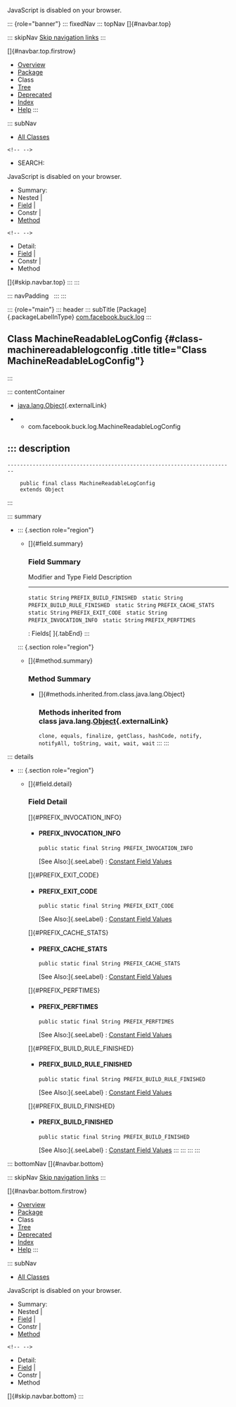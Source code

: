 <div>

JavaScript is disabled on your browser.

</div>

::: {role="banner"}
::: fixedNav
::: topNav
[]{#navbar.top}

::: skipNav
[Skip navigation links](#skip.navbar.top "Skip navigation links")
:::

[]{#navbar.top.firstrow}

-   [Overview](../../../../index.html)
-   [Package](package-summary.html)
-   Class
-   [Tree](package-tree.html)
-   [Deprecated](../../../../deprecated-list.html)
-   [Index](../../../../index-all.html)
-   [Help](../../../../help-doc.html)
:::

::: subNav
-   [All Classes](../../../../allclasses.html)

```{=html}
<!-- -->
```
-   SEARCH:

<div>

<div>

JavaScript is disabled on your browser.

</div>

</div>

<div>

-   Summary: 
-   Nested \| 
-   [Field](#field.summary) \| 
-   Constr \| 
-   [Method](#method.summary)

```{=html}
<!-- -->
```
-   Detail: 
-   [Field](#field.detail) \| 
-   Constr \| 
-   Method

</div>

[]{#skip.navbar.top}
:::
:::

::: navPadding
 
:::
:::

::: {role="main"}
::: header
::: subTitle
[Package]{.packageLabelInType} [com.facebook.buck.log](package-summary.html)
:::

## Class MachineReadableLogConfig {#class-machinereadablelogconfig .title title="Class MachineReadableLogConfig"}
:::

::: contentContainer
-   [java.lang.Object](http://docs.oracle.com/javase/7/docs/api/java/lang/Object.html?is-external=true "class or interface in java.lang"){.externalLink}

-   -   com.facebook.buck.log.MachineReadableLogConfig

::: description
-   

    ------------------------------------------------------------------------

        public final class MachineReadableLogConfig
        extends Object
:::

::: summary
-   ::: {.section role="region"}
    -   []{#field.summary}

        ### Field Summary

          Modifier and Type   Field                          Description
          ------------------- ------------------------------ -------------
          `static String`     `PREFIX_BUILD_FINISHED`         
          `static String`     `PREFIX_BUILD_RULE_FINISHED`    
          `static String`     `PREFIX_CACHE_STATS`            
          `static String`     `PREFIX_EXIT_CODE`              
          `static String`     `PREFIX_INVOCATION_INFO`        
          `static String`     `PREFIX_PERFTIMES`              

          : Fields[ ]{.tabEnd}
    :::

    ::: {.section role="region"}
    -   []{#method.summary}

        ### Method Summary

        -   []{#methods.inherited.from.class.java.lang.Object}

            ### Methods inherited from class java.lang.[Object](http://docs.oracle.com/javase/7/docs/api/java/lang/Object.html?is-external=true "class or interface in java.lang"){.externalLink}

            `clone, equals, finalize, getClass, hashCode, notify, notifyAll, toString, wait, wait, wait`
    :::
:::

::: details
-   ::: {.section role="region"}
    -   []{#field.detail}

        ### Field Detail

        []{#PREFIX_INVOCATION_INFO}

        -   #### PREFIX_INVOCATION_INFO

                public static final String PREFIX_INVOCATION_INFO

            [See Also:]{.seeLabel}
            :   [Constant Field
                Values](../../../../constant-values.html#com.facebook.buck.log.MachineReadableLogConfig.PREFIX_INVOCATION_INFO)

        []{#PREFIX_EXIT_CODE}

        -   #### PREFIX_EXIT_CODE

                public static final String PREFIX_EXIT_CODE

            [See Also:]{.seeLabel}
            :   [Constant Field
                Values](../../../../constant-values.html#com.facebook.buck.log.MachineReadableLogConfig.PREFIX_EXIT_CODE)

        []{#PREFIX_CACHE_STATS}

        -   #### PREFIX_CACHE_STATS

                public static final String PREFIX_CACHE_STATS

            [See Also:]{.seeLabel}
            :   [Constant Field
                Values](../../../../constant-values.html#com.facebook.buck.log.MachineReadableLogConfig.PREFIX_CACHE_STATS)

        []{#PREFIX_PERFTIMES}

        -   #### PREFIX_PERFTIMES

                public static final String PREFIX_PERFTIMES

            [See Also:]{.seeLabel}
            :   [Constant Field
                Values](../../../../constant-values.html#com.facebook.buck.log.MachineReadableLogConfig.PREFIX_PERFTIMES)

        []{#PREFIX_BUILD_RULE_FINISHED}

        -   #### PREFIX_BUILD_RULE_FINISHED

                public static final String PREFIX_BUILD_RULE_FINISHED

            [See Also:]{.seeLabel}
            :   [Constant Field
                Values](../../../../constant-values.html#com.facebook.buck.log.MachineReadableLogConfig.PREFIX_BUILD_RULE_FINISHED)

        []{#PREFIX_BUILD_FINISHED}

        -   #### PREFIX_BUILD_FINISHED

                public static final String PREFIX_BUILD_FINISHED

            [See Also:]{.seeLabel}
            :   [Constant Field
                Values](../../../../constant-values.html#com.facebook.buck.log.MachineReadableLogConfig.PREFIX_BUILD_FINISHED)
    :::
:::
:::
:::

::: bottomNav
[]{#navbar.bottom}

::: skipNav
[Skip navigation links](#skip.navbar.bottom "Skip navigation links")
:::

[]{#navbar.bottom.firstrow}

-   [Overview](../../../../index.html)
-   [Package](package-summary.html)
-   Class
-   [Tree](package-tree.html)
-   [Deprecated](../../../../deprecated-list.html)
-   [Index](../../../../index-all.html)
-   [Help](../../../../help-doc.html)
:::

::: subNav
-   [All Classes](../../../../allclasses.html)

<div>

<div>

JavaScript is disabled on your browser.

</div>

</div>

<div>

-   Summary: 
-   Nested \| 
-   [Field](#field.summary) \| 
-   Constr \| 
-   [Method](#method.summary)

```{=html}
<!-- -->
```
-   Detail: 
-   [Field](#field.detail) \| 
-   Constr \| 
-   Method

</div>

[]{#skip.navbar.bottom}
:::
